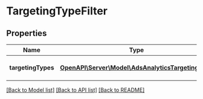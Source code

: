 # TargetingTypeFilter

## Properties
Name | Type | Description | Notes
------------ | ------------- | ------------- | -------------
**targetingTypes** | [**OpenAPI\Server\Model\AdsAnalyticsTargetingType**](AdsAnalyticsTargetingType.md) | List of targeting types | [optional] 

[[Back to Model list]](../README.md#documentation-for-models) [[Back to API list]](../README.md#documentation-for-api-endpoints) [[Back to README]](../README.md)



